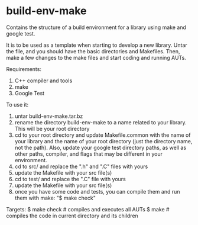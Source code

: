 # build-env-make
Contains the structure of a build environment for a library using make and google test.

It is to be used as a template when starting to develop a new library. Untar the file, and you should have the basic directories and Makefiles. Then, make a few changes to the make files and start coding and running AUTs.

Requirements:
1. C++ compiler and tools
2. make
3. Google Test

To use it:
1. untar build-env-make.tar.bz
2. rename the directory build-env-make to a name related to your library. This will be your root directory
3. cd to your root directory and update Makefile.common with the name of your library and the name of your root directory (just the directory name, not the path). Also, update your google test directory paths, as well as other paths, compiler, and flags that may be different in your environment.
4. cd to src/ and replace the ".h" and ".C" files with yours
5. update the Makefile with your src file(s)
6. cd to test/ and replace the ".C" file with yours
7. update the Makefile with your src file(s)
8. once you have some code and tests, you can compile them and run them with make: "$ make check"

Targets:
$ make check   # compiles and executes all AUTs
$ make   # compiles the code in current directory and its children
